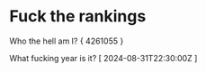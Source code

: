 # Fuck the rankings

Who the hell am I?
{ 4261055 }

What fucking year is it?
[ 2024-08-31T22:30:00Z ]
